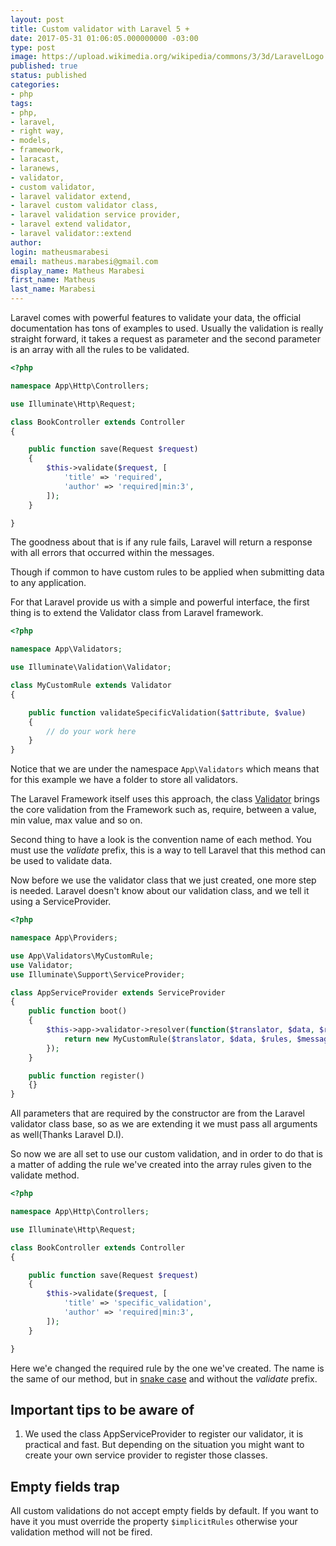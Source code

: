 ```yaml
---
layout: post
title: Custom validator with Laravel 5 +
date: 2017-05-31 01:06:05.000000000 -03:00
type: post
image: https://upload.wikimedia.org/wikipedia/commons/3/3d/LaravelLogo.png
published: true
status: published
categories:
- php
tags:
- php,
- laravel,
- right way,
- models,
- framework,
- laracast,
- laranews,
- validator,
- custom validator,
- laravel validator extend,
- laravel custom validator class,
- laravel validation service provider,
- laravel extend validator,
- laravel validator::extend
author:
login: matheusmarabesi
email: matheus.marabesi@gmail.com
display_name: Matheus Marabesi
first_name: Matheus
last_name: Marabesi
---
```


Laravel comes with powerful features to validate your data, the official documentation has tons of examples to used. 
Usually the validation is really straight forward, it takes a request as parameter and the second parameter is an array
with all the rules to be validated.

```php
<?php

namespace App\Http\Controllers;

use Illuminate\Http\Request;

class BookController extends Controller
{

    public function save(Request $request)
    {
        $this->validate($request, [
            'title' => 'required',
            'author' => 'required|min:3',
        ]);
    }

}
```

The goodness about that is if any rule fails, Laravel will return a response with all errors that occurred within the 
messages.

Though if common to have custom rules to be applied when submitting data to any application. 

For that Laravel provide us with a simple and powerful interface, the first thing is to extend the Validator class
from Laravel framework.

```php
<?php

namespace App\Validators;

use Illuminate\Validation\Validator;

class MyCustomRule extends Validator
{

    public function validateSpecificValidation($attribute, $value)
    {
        // do your work here
    }
}
```

Notice that we are under the namespace `App\Validators` which means that for this example we have a folder to store
all validators.

The Laravel Framework itself uses this approach, the class [Validator](https://laravel.com/api/5.2/Illuminate/Validation/Validator.html) brings the core validation from the Framework such as, require, between a value, min value, max value and so on.

Second thing to have a look is the convention name of each method. You must use the *validate* prefix, this is a way
to tell Laravel that this method can be used to validate data.

Now before we use the validator class that we just created, one more step is needed. Laravel doesn't know about our 
validation class, and we tell it using a ServiceProvider.

```php
<?php

namespace App\Providers;

use App\Validators\MyCustomRule;
use Validator;
use Illuminate\Support\ServiceProvider;

class AppServiceProvider extends ServiceProvider
{
    public function boot()
    {
        $this->app->validator->resolver(function($translator, $data, $rules, $messages) {
            return new MyCustomRule($translator, $data, $rules, $messages);
        });
    }

    public function register()
    {}
}
```

All parameters that are required by the constructor are from the Laravel validator class base, so as we are
extending it we must pass all arguments as well(Thanks Laravel D.I).

So now we are all set to use our custom validation, and in order to do that is a matter of adding the rule we've 
created into the array rules given to the validate method.

```php
<?php

namespace App\Http\Controllers;

use Illuminate\Http\Request;

class BookController extends Controller
{

    public function save(Request $request)
    {
        $this->validate($request, [
            'title' => 'specific_validation',
            'author' => 'required|min:3',
        ]);
    }

}
```

Here we'e changed the required rule by the one we've created. The name is the same of our method, but in [snake case](https://en.wikipedia.org/wiki/Snake_case) and without the *validate* prefix.

## Important tips to be aware of

1. We used the class AppServiceProvider to register our validator, it is practical and fast. But depending on the situation
you might want to create your own service provider to register those classes.


## Empty fields trap

All custom validations do not accept empty fields by default. If you want to have it you must override the property
`$implicitRules` otherwise your validation method will not be fired.

